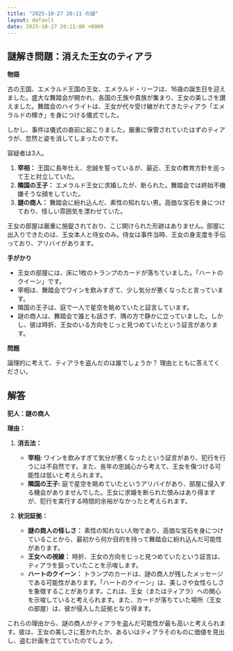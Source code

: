 ```yaml
---
title: "2025-10-27 20:11 の謎"
layout: default
date: 2025-10-27 20:11:00 +0900
---
```

## 謎解き問題：消えた王女のティアラ

**物語**

古の王国、エメラルド王国の王女、エメラルド・リーフは、16歳の誕生日を迎えました。盛大な舞踏会が開かれ、各国の王族や貴族が集まり、王女の美しさを讃えました。舞踏会のハイライトは、王女が代々受け継がれてきたティアラ「エメラルドの輝き」を身につける儀式でした。

しかし、事件は儀式の直前に起こりました。厳重に保管されていたはずのティアラが、忽然と姿を消してしまったのです。

容疑者は3人。

1.  **宰相：** 王国に長年仕え、忠誠を誓っているが、最近、王女の教育方針を巡って王と対立していた。
2.  **隣国の王子：** エメラルド王女に求婚したが、断られた。舞踏会では終始不機嫌そうな顔をしていた。
3.  **謎の商人：** 舞踏会に紛れ込んだ、素性の知れない男。高価な宝石を身につけており、怪しい雰囲気を漂わせていた。

王女の部屋は厳重に施錠されており、こじ開けられた形跡はありません。部屋に出入りできたのは、王女本人と侍女のみ。侍女は事件当時、王女の身支度を手伝っており、アリバイがあります。

**手がかり**

*   王女の部屋には、床に1枚のトランプのカードが落ちていました。「ハートのクイーン」です。
*   宰相は、舞踏会でワインを飲みすぎて、少し気分が悪くなったと言っています。
*   隣国の王子は、庭で一人で星空を眺めていたと証言しています。
*   謎の商人は、舞踏会で誰とも話さず、隅の方で静かに立っていました。しかし、彼は時折、王女のいる方向をじっと見つめていたという証言があります。

**問題**

論理的に考えて、ティアラを盗んだのは誰でしょうか？ 理由とともに答えてください。

## 解答

**犯人：謎の商人**

**理由：**

1.  **消去法：**

    *   **宰相:** ワインを飲みすぎて気分が悪くなったという証言があり、犯行を行うには不自然です。また、長年の忠誠心から考えて、王女を傷つける可能性は低いと考えられます。
    *   **隣国の王子:** 庭で星空を眺めていたというアリバイがあり、部屋に侵入する機会がありませんでした。王女に求婚を断られた恨みはあり得ますが、犯行を実行する時間的余裕がなかったと考えられます。

2.  **状況証拠：**

    *   **謎の商人の怪しさ：** 素性の知れない人物であり、高価な宝石を身につけていることから、最初から何か目的を持って舞踏会に紛れ込んだ可能性があります。
    *   **王女への視線：** 時折、王女の方向をじっと見つめていたという証言は、ティアラを狙っていたことを示唆します。
    *   **ハートのクイーン：** トランプのカードは、謎の商人が残したメッセージである可能性があります。「ハートのクイーン」は、美しさや女性らしさを象徴することがあります。これは、王女（またはティアラ）への関心を示唆していると考えられます。また、カードが落ちていた場所（王女の部屋）は、彼が侵入した証拠となり得ます。

これらの理由から、謎の商人がティアラを盗んだ可能性が最も高いと考えられます。彼は、王女の美しさに惹かれたか、あるいはティアラそのものに価値を見出し、盗む計画を立てていたのでしょう。
